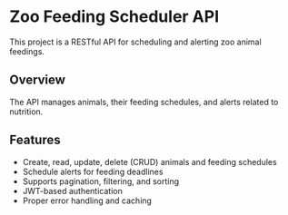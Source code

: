 # Zoo Feeding Scheduler API

This project is a RESTful API for scheduling and alerting zoo animal feedings.



## Overview

The API manages animals, their feeding schedules, and alerts related to nutrition.



## Features

- Create, read, update, delete (CRUD) animals and feeding schedules
- Schedule alerts for feeding deadlines
- Supports pagination, filtering, and sorting
- JWT-based authentication
- Proper error handling and caching


